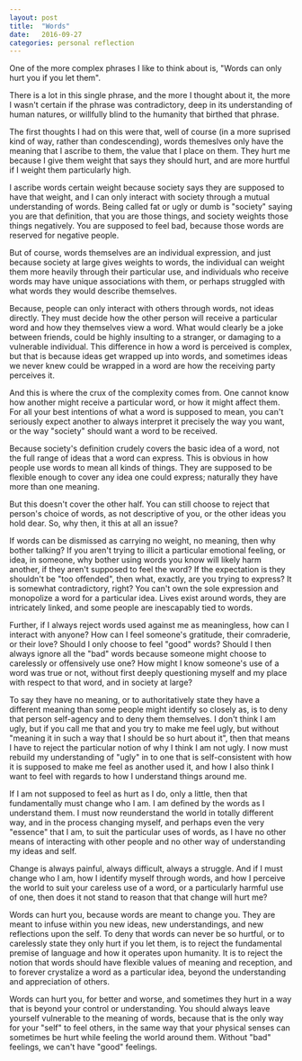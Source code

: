 ```yaml
---
layout: post
title:  "Words"
date:   2016-09-27
categories: personal reflection
---
```

One of the more complex phrases I like to think about is, "Words can only hurt you if you let them".

There is a lot in this single phrase, and the more I thought about it, the more I wasn't certain if the phrase was contradictory, deep in its understanding of human natures, or willfully blind to the humanity that birthed that phrase.

The first thoughts I had on this were that, well of course (in a more suprised kind of way, rather than condescending), words themeslves only have the meaning that I ascribe to them, the value that I place on them. They hurt me because I give them weight that says they should hurt, and are more hurtful if I weight them particularly high.

I ascribe words certain weight because society says they are supposed to have that weight, and I can only interact with society through a mutual understanding of words. Being called fat or ugly or dumb is "society" saying you are that definition, that you are those things, and society weights those things negatively. You are supposed to feel bad, because those words are reserved for negative people.

But of course, words themselves are an individual expression, and just because society at large gives weights to words, the individual can weight them more heavily through their particular use, and individuals who receive words may have unique associations with them, or perhaps struggled with what words they would describe themselves.

Because, people can only interact with others through words, not ideas directly. They must decide how the other person will receive a particular word and how they themselves view a word. What would clearly be a joke between friends, could be highly insulting to a stranger, or damaging to a vulnerable individual. This difference in how a word is perceived is complex, but that is because ideas get wrapped up into words, and sometimes ideas we never knew could be wrapped in a word are how the receiving party perceives it.

And this is where the crux of the complexity comes from. One cannot know how another might receive a particular word, or how it might affect them. For all your best intentions of what a word is supposed to mean, you can't seriously expect another to always interpret it precisely the way you want, or the way "society" should want a word to be received.

Because society's definition crudely covers the basic idea of a word, not the full range of ideas that a word can express. This is obvious in how people use words to mean all kinds of things. They are supposed to be flexible enough to cover any idea one could express; naturally they have more than one meaning.

But this doesn't cover the other half. You can still choose to reject that person's choice of words, as not descriptive of you, or the other ideas you hold dear. So, why then, it this at all an issue?

If words can be dismissed as carrying no weight, no meaning, then why bother talking? If you aren't trying to illicit a particular emotional feeling, or idea, in someone, why bother using words you know will likely harm another, if they aren't supposed to feel the word? If the expectation is they shouldn't be "too offended", then what, exactly, are you trying to express? It is somewhat contradictory, right? You can't own the sole expression and monopolize a word for a particular idea. Lives exist around words, they are intricately linked, and some people are inescapably tied to words.

Further, if I always reject words used against me as meaningless, how can I interact with anyone? How can I feel someone's gratitude, their comraderie, or their love? Should I only choose to feel "good" words? Should I then always ignore all the "bad" words because someone might choose to carelessly or offensively use one? How might I know someone's use of a word was true or not, without first deeply questioning myself and my place with respect to that word, and in society at large?

To say they have no meaning, or to authoritatively state they have a different meaning than some people might identify so closely as, is to deny that person self-agency and to deny them themselves. I don't think I am ugly, but if you call me that and you try to make me feel ugly, but without "meaning it in such a way that I should be so hurt about it", then that means I have to reject the particular notion of why I think I am not ugly. I now must rebuild my understanding of "ugly" in to one that is self-consistent with how it is supposed to make me feel as another used it, and how I also think I want to feel with regards to how I understand things around me.

If I am not supposed to feel as hurt as I do, only a little, then that fundamentally must change who I am. I am defined by the words as I understand them. I must now reunderstand the world in totally different way, and in the process changing myself, and perhaps even the very "essence" that I am, to suit the particular uses of words, as I have no other means of interacting with other people and no other way of understanding my ideas and self.

Change is always painful, always difficult, always a struggle. And if I must change who I am, how I identify myself through words, and how I perceive the world to suit your careless use of a word, or a particularly harmful use of one, then does it not stand to reason that that change will hurt me?

Words can hurt you, because words are meant to change you. They are meant to infuse within you new ideas, new understandings, and new reflections upon the self. To deny that words can never be so hurtful, or to carelessly state they only hurt if you let them, is to reject the fundamental premise of language and how it operates upon humanity. It is to reject the notion that words should have flexible values of meaning and reception, and to forever crystalize a word as a particular idea, beyond the understanding and appreciation of others.

Words can hurt you, for better and worse, and sometimes they hurt in a way that is beyond your control or understanding. You should always leave yourself vulnerable to the meaning of words, because that is the only way for your "self" to feel others, in the same way that your physical senses can sometimes be hurt while feeling the world around them. Without "bad" feelings, we can't have "good" feelings.
